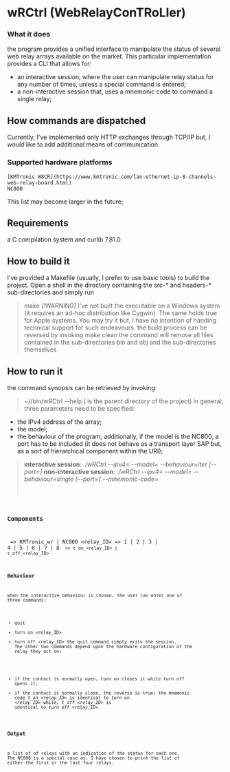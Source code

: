 # wRCtrl (WebRelayConTRoLler)
### What it does
the program provides a unified interface to manipulate the status of several web relay arrays available
on the market. This particular implementation provides a CLI that allows for:
- an interactive session, where the user can manipulate relay status for any number of times, unless
  a special command is entered;
- a non-interactive session that, uses a mnemonic code to command a single relay;
## How commands are dispatched
Currently, I've implemented only HTTP exchanges through TCP/IP but, I *would* like to add additional
means of communication.
### Supported hardware platforms
```
[KMTronic W8CR](https://www.kmtronic.com/lan-ethernet-ip-8-channels-web-relay-board.html)
NC800
```
This list may become larger in the future;
## Requirements
a C compilation system and curlib 7.81.0
## How to build it
I've provided a Makefile (usually, I prefer to use basic tools) to build the project. Open
a shell in the directory containing the src-* and headers-* sub-directories and simply run
> make
> [!WARNING]
> I've not built the executable on a Windows system (it requires an ad-hoc distribution like
> Cygwin). The same holds true for Apple systems. You may try it but, I have no intention
> of handing technical support for such endeavours.
the build process can be reversed by invoking
> make clean
the command will remove all files contained in the sub-directories bin and obj and the
sub-directories themselves
## How to run it
the command synopsis can be retrieved by invoking:
> ~/<hier>/bin/wRCtrl --help
> (<hier> is the parent directory of the project)
in general, three parameters need to be specified:
- the IPv4 address of the array;
- the model;
- the behaviour of the program;
additionally, if the model is the NC800, a port has to be included (it does not behave as a transport
layer SAP but, as a sort of hierarchical component within the URI);
> **interactive session**: *./wRCtrl --ipv4=<ipv4> --model=<model> --behaviour=iter [--port=<port>]*
> **non-interactive session**: *./wRCtrl --ipv4=<ipv4> --model=<model> --behaviour=single [--port=<port>] --mnemonic-code=<code>*
### Components
<model> => KMTronic_wr | NC800
<relay_ID> => 1 | 2 | 3 | 4 | 5 | 6 | 7 | 8
<code> => t_on_<relay_ID> | t_off_<relay_ID>
### Behaviour
when the interactive behaviour is chosen, the user can enter one of three commands:
- quit
- turn on <relay_ID>
- turn off <relay_ID>
the quit command simply exits the session. The other two commands depend upon the hardware configuration of the relay
they act on:
+ if the contact is normally open, turn on closes it while turn off opens it;
+ if the contact is normally close, the reverse is true;
the mnemonic code *t_on_<relay_ID>* is identical to *turn on <relay_ID>* while, *t_off_<relay_ID>* is identical to
*turn off <relay_ID>*
### Output
a list of of relays with an indication of the status for each one. The NC800 is a special case as, I have chosen to
print the list of either the first or the last four relays.
